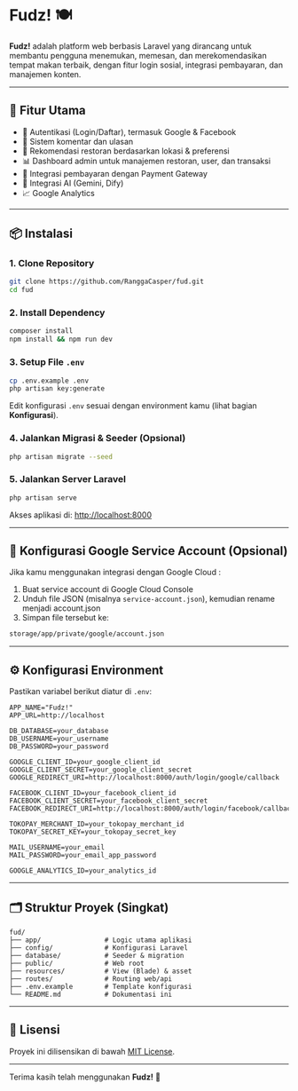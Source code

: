 # Fudz! 🍽️

**Fudz!** adalah platform web berbasis Laravel yang dirancang untuk membantu pengguna menemukan, memesan, dan merekomendasikan tempat makan terbaik, dengan fitur login sosial, integrasi pembayaran, dan manajemen konten.

---

## 🚀 Fitur Utama

- 🔐 Autentikasi (Login/Daftar), termasuk Google & Facebook
- 💬 Sistem komentar dan ulasan
- 📍 Rekomendasi restoran berdasarkan lokasi & preferensi
- 📊 Dashboard admin untuk manajemen restoran, user, dan transaksi
- 💸 Integrasi pembayaran dengan Payment Gateway
- 🤖 Integrasi AI (Gemini, Dify)
- 📈 Google Analytics

---

## 📦 Instalasi

### 1. Clone Repository

```bash
git clone https://github.com/RanggaCasper/fud.git
cd fud
````

### 2. Install Dependency

```bash
composer install
npm install && npm run dev
```

### 3. Setup File `.env`

```bash
cp .env.example .env
php artisan key:generate
```

Edit konfigurasi `.env` sesuai dengan environment kamu (lihat bagian **Konfigurasi**).

### 4. Jalankan Migrasi & Seeder (Opsional)

```bash
php artisan migrate --seed
```

### 5. Jalankan Server Laravel

```bash
php artisan serve
```

Akses aplikasi di: [http://localhost:8000](http://localhost:8000)

---

## 📁 Konfigurasi Google Service Account (Opsional)

Jika kamu menggunakan integrasi dengan Google Cloud :

1. Buat service account di Google Cloud Console
2. Unduh file JSON (misalnya `service-account.json`), kemudian rename menjadi account.json
3. Simpan file tersebut ke:

```bash
storage/app/private/google/account.json
```

---

## ⚙️ Konfigurasi Environment

Pastikan variabel berikut diatur di `.env`:

```dotenv
APP_NAME="Fudz!"
APP_URL=http://localhost

DB_DATABASE=your_database
DB_USERNAME=your_username
DB_PASSWORD=your_password

GOOGLE_CLIENT_ID=your_google_client_id
GOOGLE_CLIENT_SECRET=your_google_client_secret
GOOGLE_REDIRECT_URI=http://localhost:8000/auth/login/google/callback

FACEBOOK_CLIENT_ID=your_facebook_client_id
FACEBOOK_CLIENT_SECRET=your_facebook_client_secret
FACEBOOK_REDIRECT_URI=http://localhost:8000/auth/login/facebook/callback

TOKOPAY_MERCHANT_ID=your_tokopay_merchant_id
TOKOPAY_SECRET_KEY=your_tokopay_secret_key

MAIL_USERNAME=your_email
MAIL_PASSWORD=your_email_app_password

GOOGLE_ANALYTICS_ID=your_analytics_id
```


---

## 🗂️ Struktur Proyek (Singkat)

```
fud/
├── app/                # Logic utama aplikasi
├── config/             # Konfigurasi Laravel
├── database/           # Seeder & migration
├── public/             # Web root
├── resources/          # View (Blade) & asset
├── routes/             # Routing web/api
├── .env.example        # Template konfigurasi
└── README.md           # Dokumentasi ini
```

---

## 📄 Lisensi

Proyek ini dilisensikan di bawah [MIT License](LICENSE).

---

Terima kasih telah menggunakan **Fudz!** 🙏
